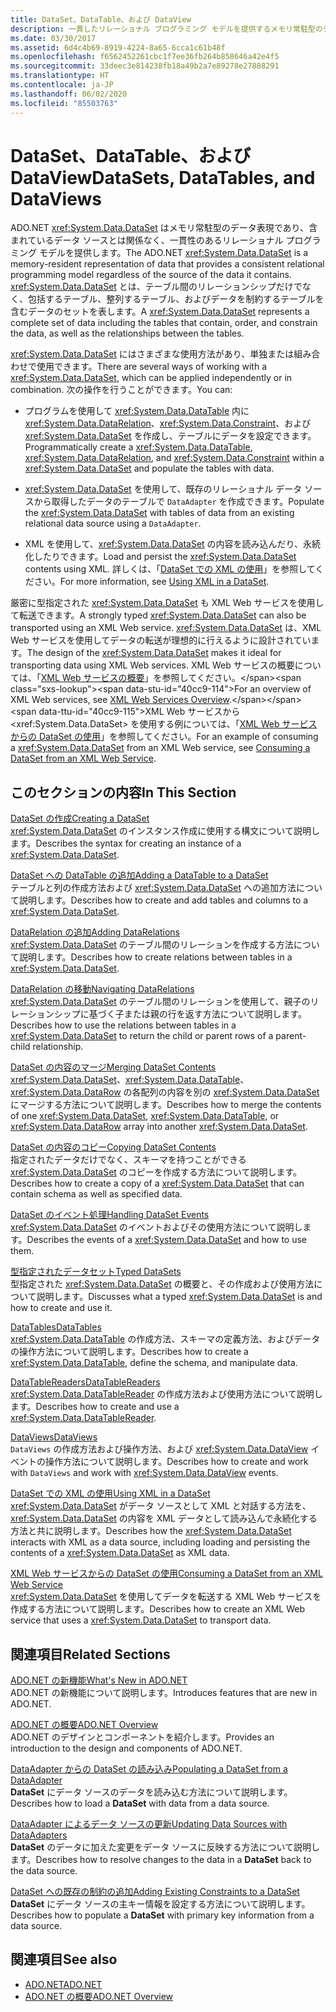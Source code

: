 ```yaml
---
title: DataSet、DataTable、および DataView
description: 一貫したリレーショナル プログラミング モデルを提供するメモリ常駐型のデータ表現である、ADO.NET の DataSet を使用するいくつかの方法を学習します。
ms.date: 03/30/2017
ms.assetid: 6d4c4b69-8919-4224-8a65-6cca1c61b48f
ms.openlocfilehash: f6562452261cbc1f7ee36fb264b858646a42e4f5
ms.sourcegitcommit: 33deec3e814238fb18a49b2a7e89278e27888291
ms.translationtype: HT
ms.contentlocale: ja-JP
ms.lasthandoff: 06/02/2020
ms.locfileid: "85503763"
---
```

# <a name="datasets-datatables-and-dataviews"></a><span data-ttu-id="40cc9-103">DataSet、DataTable、および DataView</span><span class="sxs-lookup"><span data-stu-id="40cc9-103">DataSets, DataTables, and DataViews</span></span>
<span data-ttu-id="40cc9-104">ADO.NET <xref:System.Data.DataSet> はメモリ常駐型のデータ表現であり、含まれているデータ ソースとは関係なく、一貫性のあるリレーショナル プログラミング モデルを提供します。</span><span class="sxs-lookup"><span data-stu-id="40cc9-104">The ADO.NET <xref:System.Data.DataSet> is a memory-resident representation of data that provides a consistent relational programming model regardless of the source of the data it contains.</span></span> <span data-ttu-id="40cc9-105"><xref:System.Data.DataSet> とは、テーブル間のリレーションシップだけでなく、包括するテーブル、整列するテーブル、およびデータを制約するテーブルを含むデータのセットを表します。</span><span class="sxs-lookup"><span data-stu-id="40cc9-105">A <xref:System.Data.DataSet> represents a complete set of data including the tables that contain, order, and constrain the data, as well as the relationships between the tables.</span></span>  
  
 <span data-ttu-id="40cc9-106"><xref:System.Data.DataSet> にはさまざまな使用方法があり、単独または組み合わせで使用できます。</span><span class="sxs-lookup"><span data-stu-id="40cc9-106">There are several ways of working with a <xref:System.Data.DataSet>, which can be applied independently or in combination.</span></span> <span data-ttu-id="40cc9-107">次の操作を行うことができます。</span><span class="sxs-lookup"><span data-stu-id="40cc9-107">You can:</span></span>  
  
- <span data-ttu-id="40cc9-108">プログラムを使用して <xref:System.Data.DataTable> 内に <xref:System.Data.DataRelation>、<xref:System.Data.Constraint>、および <xref:System.Data.DataSet> を作成し、テーブルにデータを設定できます。</span><span class="sxs-lookup"><span data-stu-id="40cc9-108">Programmatically create a <xref:System.Data.DataTable>, <xref:System.Data.DataRelation>, and <xref:System.Data.Constraint> within a <xref:System.Data.DataSet> and populate the tables with data.</span></span>  
  
- <span data-ttu-id="40cc9-109"><xref:System.Data.DataSet> を使用して、既存のリレーショナル データ ソースから取得したデータのテーブルで `DataAdapter` を作成できます。</span><span class="sxs-lookup"><span data-stu-id="40cc9-109">Populate the <xref:System.Data.DataSet> with tables of data from an existing relational data source using a `DataAdapter`.</span></span>  
  
- <span data-ttu-id="40cc9-110">XML を使用して、<xref:System.Data.DataSet> の内容を読み込んだり、永続化したりできます。</span><span class="sxs-lookup"><span data-stu-id="40cc9-110">Load and persist the <xref:System.Data.DataSet> contents using XML.</span></span> <span data-ttu-id="40cc9-111">詳しくは、「[DataSet での XML の使用](using-xml-in-a-dataset.md)」を参照してください。</span><span class="sxs-lookup"><span data-stu-id="40cc9-111">For more information, see [Using XML in a DataSet](using-xml-in-a-dataset.md).</span></span>  
  
 <span data-ttu-id="40cc9-112">厳密に型指定された <xref:System.Data.DataSet> も XML Web サービスを使用して転送できます。</span><span class="sxs-lookup"><span data-stu-id="40cc9-112">A strongly typed <xref:System.Data.DataSet> can also be transported using an XML Web service.</span></span> <span data-ttu-id="40cc9-113"><xref:System.Data.DataSet> は、XML Web サービスを使用してデータの転送が理想的に行えるように設計されています。</span><span class="sxs-lookup"><span data-stu-id="40cc9-113">The design of the <xref:System.Data.DataSet> makes it ideal for transporting data using XML Web services.</span></span> <span data-ttu-id="40cc9-114">XML Web サービスの概要については、「[XML Web サービスの概要](https://docs.microsoft.com/previous-versions/dotnet/netframework-4.0/w9fdtx28(v=vs.100))」を参照してください。</span><span class="sxs-lookup"><span data-stu-id="40cc9-114">For an overview of XML Web services, see [XML Web Services Overview](https://docs.microsoft.com/previous-versions/dotnet/netframework-4.0/w9fdtx28(v=vs.100)).</span></span> <span data-ttu-id="40cc9-115">XML Web サービスから <xref:System.Data.DataSet> を使用する例については、「[XML Web サービスからの DataSet の使用](consuming-a-dataset-from-an-xml-web-service.md)」を参照してください。</span><span class="sxs-lookup"><span data-stu-id="40cc9-115">For an example of consuming a <xref:System.Data.DataSet> from an XML Web service, see [Consuming a DataSet from an XML Web Service](consuming-a-dataset-from-an-xml-web-service.md).</span></span>  
  
## <a name="in-this-section"></a><span data-ttu-id="40cc9-116">このセクションの内容</span><span class="sxs-lookup"><span data-stu-id="40cc9-116">In This Section</span></span>  
 [<span data-ttu-id="40cc9-117">DataSet の作成</span><span class="sxs-lookup"><span data-stu-id="40cc9-117">Creating a DataSet</span></span>](creating-a-dataset.md)  
 <span data-ttu-id="40cc9-118"><xref:System.Data.DataSet> のインスタンス作成に使用する構文について説明します。</span><span class="sxs-lookup"><span data-stu-id="40cc9-118">Describes the syntax for creating an instance of a <xref:System.Data.DataSet>.</span></span>  
  
 [<span data-ttu-id="40cc9-119">DataSet への DataTable の追加</span><span class="sxs-lookup"><span data-stu-id="40cc9-119">Adding a DataTable to a DataSet</span></span>](adding-a-datatable-to-a-dataset.md)  
 <span data-ttu-id="40cc9-120">テーブルと列の作成方法および <xref:System.Data.DataSet> への追加方法について説明します。</span><span class="sxs-lookup"><span data-stu-id="40cc9-120">Describes how to create and add tables and columns to a <xref:System.Data.DataSet>.</span></span>  
  
 [<span data-ttu-id="40cc9-121">DataRelation の追加</span><span class="sxs-lookup"><span data-stu-id="40cc9-121">Adding DataRelations</span></span>](adding-datarelations.md)  
 <span data-ttu-id="40cc9-122"><xref:System.Data.DataSet> のテーブル間のリレーションを作成する方法について説明します。</span><span class="sxs-lookup"><span data-stu-id="40cc9-122">Describes how to create relations between tables in a <xref:System.Data.DataSet>.</span></span>  
  
 [<span data-ttu-id="40cc9-123">DataRelation の移動</span><span class="sxs-lookup"><span data-stu-id="40cc9-123">Navigating DataRelations</span></span>](navigating-datarelations.md)  
 <span data-ttu-id="40cc9-124"><xref:System.Data.DataSet> のテーブル間のリレーションを使用して、親子のリレーションシップに基づく子または親の行を返す方法について説明します。</span><span class="sxs-lookup"><span data-stu-id="40cc9-124">Describes how to use the relations between tables in a <xref:System.Data.DataSet> to return the child or parent rows of a parent-child relationship.</span></span>  
  
 [<span data-ttu-id="40cc9-125">DataSet の内容のマージ</span><span class="sxs-lookup"><span data-stu-id="40cc9-125">Merging DataSet Contents</span></span>](merging-dataset-contents.md)  
 <span data-ttu-id="40cc9-126"><xref:System.Data.DataSet>、<xref:System.Data.DataTable>、<xref:System.Data.DataRow> の各配列の内容を別の <xref:System.Data.DataSet> にマージする方法について説明します。</span><span class="sxs-lookup"><span data-stu-id="40cc9-126">Describes how to merge the contents of one <xref:System.Data.DataSet>, <xref:System.Data.DataTable>, or <xref:System.Data.DataRow> array into another <xref:System.Data.DataSet>.</span></span>  
  
 [<span data-ttu-id="40cc9-127">DataSet の内容のコピー</span><span class="sxs-lookup"><span data-stu-id="40cc9-127">Copying DataSet Contents</span></span>](copying-dataset-contents.md)  
 <span data-ttu-id="40cc9-128">指定されたデータだけでなく、スキーマを持つことができる <xref:System.Data.DataSet> のコピーを作成する方法について説明します。</span><span class="sxs-lookup"><span data-stu-id="40cc9-128">Describes how to create a copy of a <xref:System.Data.DataSet> that can contain schema as well as specified data.</span></span>  
  
 [<span data-ttu-id="40cc9-129">DataSet のイベント処理</span><span class="sxs-lookup"><span data-stu-id="40cc9-129">Handling DataSet Events</span></span>](handling-dataset-events.md)  
 <span data-ttu-id="40cc9-130"><xref:System.Data.DataSet> のイベントおよびその使用方法について説明します。</span><span class="sxs-lookup"><span data-stu-id="40cc9-130">Describes the events of a <xref:System.Data.DataSet> and how to use them.</span></span>  
  
 [<span data-ttu-id="40cc9-131">型指定されたデータセット</span><span class="sxs-lookup"><span data-stu-id="40cc9-131">Typed DataSets</span></span>](typed-datasets.md)  
 <span data-ttu-id="40cc9-132">型指定された <xref:System.Data.DataSet> の概要と、その作成および使用方法について説明します。</span><span class="sxs-lookup"><span data-stu-id="40cc9-132">Discusses what a typed <xref:System.Data.DataSet> is and how to create and use it.</span></span>  
  
 [<span data-ttu-id="40cc9-133">DataTables</span><span class="sxs-lookup"><span data-stu-id="40cc9-133">DataTables</span></span>](datatables.md)  
 <span data-ttu-id="40cc9-134"><xref:System.Data.DataTable> の作成方法、スキーマの定義方法、およびデータの操作方法について説明します。</span><span class="sxs-lookup"><span data-stu-id="40cc9-134">Describes how to create a <xref:System.Data.DataTable>, define the schema, and manipulate data.</span></span>  
  
 [<span data-ttu-id="40cc9-135">DataTableReaders</span><span class="sxs-lookup"><span data-stu-id="40cc9-135">DataTableReaders</span></span>](datatablereaders.md)  
 <span data-ttu-id="40cc9-136"><xref:System.Data.DataTableReader> の作成方法および使用方法について説明します。</span><span class="sxs-lookup"><span data-stu-id="40cc9-136">Describes how to create and use a <xref:System.Data.DataTableReader>.</span></span>  
  
 [<span data-ttu-id="40cc9-137">DataViews</span><span class="sxs-lookup"><span data-stu-id="40cc9-137">DataViews</span></span>](dataviews.md)  
 <span data-ttu-id="40cc9-138">`DataViews` の作成方法および操作方法、および <xref:System.Data.DataView> イベントの操作方法について説明します。</span><span class="sxs-lookup"><span data-stu-id="40cc9-138">Describes how to create and work with `DataViews` and work with <xref:System.Data.DataView> events.</span></span>  
  
 [<span data-ttu-id="40cc9-139">DataSet での XML の使用</span><span class="sxs-lookup"><span data-stu-id="40cc9-139">Using XML in a DataSet</span></span>](using-xml-in-a-dataset.md)  
 <span data-ttu-id="40cc9-140"><xref:System.Data.DataSet> がデータ ソースとして XML と対話する方法を、<xref:System.Data.DataSet> の内容を XML データとして読み込んで永続化する方法と共に説明します。</span><span class="sxs-lookup"><span data-stu-id="40cc9-140">Describes how the <xref:System.Data.DataSet> interacts with XML as a data source, including loading and persisting the contents of a <xref:System.Data.DataSet> as XML data.</span></span>  
  
 [<span data-ttu-id="40cc9-141">XML Web サービスからの DataSet の使用</span><span class="sxs-lookup"><span data-stu-id="40cc9-141">Consuming a DataSet from an XML Web Service</span></span>](consuming-a-dataset-from-an-xml-web-service.md)  
 <span data-ttu-id="40cc9-142"><xref:System.Data.DataSet> を使用してデータを転送する XML Web サービスを作成する方法について説明します。</span><span class="sxs-lookup"><span data-stu-id="40cc9-142">Describes how to create an XML Web service that uses a <xref:System.Data.DataSet> to transport data.</span></span>  
  
## <a name="related-sections"></a><span data-ttu-id="40cc9-143">関連項目</span><span class="sxs-lookup"><span data-stu-id="40cc9-143">Related Sections</span></span>  
 [<span data-ttu-id="40cc9-144">ADO.NET の新機能</span><span class="sxs-lookup"><span data-stu-id="40cc9-144">What's New in ADO.NET</span></span>](../whats-new.md)  
 <span data-ttu-id="40cc9-145">ADO.NET の新機能について説明します。</span><span class="sxs-lookup"><span data-stu-id="40cc9-145">Introduces features that are new in ADO.NET.</span></span>  
  
 [<span data-ttu-id="40cc9-146">ADO.NET の概要</span><span class="sxs-lookup"><span data-stu-id="40cc9-146">ADO.NET Overview</span></span>](../ado-net-overview.md)  
 <span data-ttu-id="40cc9-147">ADO.NET のデザインとコンポーネントを紹介します。</span><span class="sxs-lookup"><span data-stu-id="40cc9-147">Provides an introduction to the design and components of ADO.NET.</span></span>  
  
 [<span data-ttu-id="40cc9-148">DataAdapter からの DataSet の読み込み</span><span class="sxs-lookup"><span data-stu-id="40cc9-148">Populating a DataSet from a DataAdapter</span></span>](../populating-a-dataset-from-a-dataadapter.md)  
 <span data-ttu-id="40cc9-149">**DataSet** にデータ ソースのデータを読み込む方法について説明します。</span><span class="sxs-lookup"><span data-stu-id="40cc9-149">Describes how to load a **DataSet** with data from a data source.</span></span>  
  
 [<span data-ttu-id="40cc9-150">DataAdapter によるデータ ソースの更新</span><span class="sxs-lookup"><span data-stu-id="40cc9-150">Updating Data Sources with DataAdapters</span></span>](../updating-data-sources-with-dataadapters.md)  
 <span data-ttu-id="40cc9-151">**DataSet** のデータに加えた変更をデータ ソースに反映する方法について説明します。</span><span class="sxs-lookup"><span data-stu-id="40cc9-151">Describes how to resolve changes to the data in a **DataSet** back to the data source.</span></span>  
  
 [<span data-ttu-id="40cc9-152">DataSet への既存の制約の追加</span><span class="sxs-lookup"><span data-stu-id="40cc9-152">Adding Existing Constraints to a DataSet</span></span>](../adding-existing-constraints-to-a-dataset.md)  
 <span data-ttu-id="40cc9-153">**DataSet** にデータ ソースの主キー情報を設定する方法について説明します。</span><span class="sxs-lookup"><span data-stu-id="40cc9-153">Describes how to populate a **DataSet** with primary key information from a data source.</span></span>  
  
## <a name="see-also"></a><span data-ttu-id="40cc9-154">関連項目</span><span class="sxs-lookup"><span data-stu-id="40cc9-154">See also</span></span>

- [<span data-ttu-id="40cc9-155">ADO.NET</span><span class="sxs-lookup"><span data-stu-id="40cc9-155">ADO.NET</span></span>](../index.md)
- [<span data-ttu-id="40cc9-156">ADO.NET の概要</span><span class="sxs-lookup"><span data-stu-id="40cc9-156">ADO.NET Overview</span></span>](../ado-net-overview.md)
